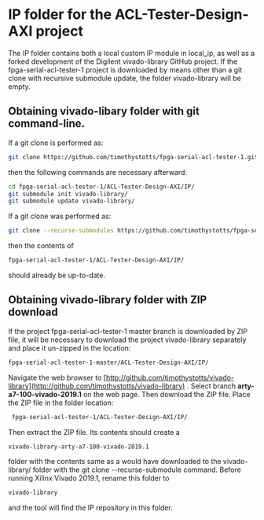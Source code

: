 # IP folder for the ACL-Tester-Design-AXI project
The IP folder contains both a local custom IP module in local_ip, as well as
a forked development of the Digilent vivado-library GitHub project. If the
fpga-serial-acl-tester-1 project is downloaded by means other than a git clone
with recursive submodule update, the folder vivado-library will be empty.

## Obtaining vivado-libary folder with git command-line.
If a git clone is performed as:
```bash
git clone https://github.com/timothystotts/fpga-serial-acl-tester-1.git
```
then the following commands are necessary afterward:
```bash
cd fpga-serial-acl-tester-1/ACL-Tester-Design-AXI/IP/
git submodule init vivado-library/
git submodule update vivado-library/
```
If a git clone was performed as:
```bash
git clone --recurse-submodules https://github.com/timothystotts/fpga-serial-acl-tester-1.git
```
then the contents of
```bash
fpga-serial-acl-tester-1/ACL-Tester-Design-AXI/IP/
```
should already be up-to-date.

## Obtaining vivado-library folder with ZIP download
If the project fpga-serial-acl-tester-1 master branch is downloaded by ZIP file,
it will be necessary to download the project vivado-library separately and place
it un-zipped in the location:
```bash
fpga-serial-acl-tester-1-master/ACL-Tester-Design-AXI/IP/
```
Navigate the web browser to
[http://github.com/timothystotts/vivado-library](http://github.com/timothystotts/vivado-library)
.
Select branch **arty-a7-100-vivado-2019.1** on the web page. Then download the
ZIP file. Place the ZIP file in the folder location:
```bash
 fpga-serial-acl-tester-1/ACL-Tester-Design-AXI/IP/
```
Then extract the ZIP file. Its contents should create a
```bash
vivado-library-arty-a7-100-vivado-2019.1
```
folder with the contents same as a would have downloaded to the vivado-library/
folder with the git clone --recurse-submodule command.
Before running Xilinx Vivado 2019.1, rename this folder to
```bash
vivado-library
```
and the tool will find the IP repository in this folder.

